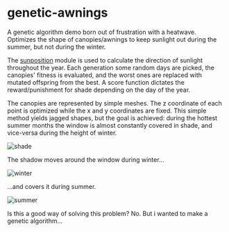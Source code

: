 # genetic-awnings
A genetic algorithm demo born out of frustration with a heatwave. Optimizes the shape of canopies/awnings to keep sunlight out during the summer, but not during the winter.

The [sunposition](https://github.com/s-bear/sun-position) module is used to calculate the direction of sunlight throughout the year. Each generation some random days are picked, the canopies' fitness is evaluated, and the worst ones are replaced with mutated offspring from the best. A score function dictates the reward/punishment for shade depending on the day of the year.

The canopies are represented by simple meshes. The z coordinate of each point is optimized while the x and y coordinates are fixed. This simple method yields jagged shapes, but the goal is achieved: during the hottest summer months the window is almost constantly covered in shade, and vice-versa during the height of winter.

![shade](https://github.com/viltered/genetic-awnings/assets/10100093/53cc6507-99c6-4aaa-8a0f-5d21ea834c01)

The shadow moves around the window during winter...

![winter](https://github.com/viltered/genetic-awnings/assets/10100093/d83c5038-ae70-4266-a9bb-ed085983b32f)

...and covers it during summer.

![summer](https://github.com/viltered/genetic-awnings/assets/10100093/d3833995-ff02-4dd2-b34c-78d73f55259a)

Is this a good way of solving this problem? No. But i wanted to make a genetic algorithm...
